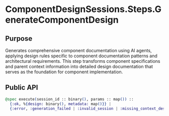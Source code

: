 # ComponentDesignSessions.Steps.GenerateComponentDesign

## Purpose
Generates comprehensive component documentation using AI agents, applying design rules specific to component documentation patterns and architectural requirements. This step transforms component specifications and parent context information into detailed design documentation that serves as the foundation for component implementation.

## Public API
```elixir
@spec execute(session_id :: binary(), params :: map()) ::
  {:ok, %{design: binary(), metadata: map()}} |
  {:error, :generation_failed | :invalid_session | :missing_context_design}
```
